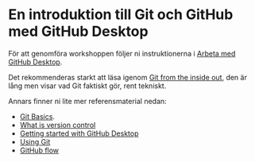 # En introduktion till Git och GitHub med GitHub Desktop

För att genomföra workshoppen följer ni instruktionerna i [Arbeta med GitHub
Desktop](working-with-github-desktop.md).

Det rekommenderas starkt att läsa igenom [Git from the inside
out](https://maryrosecook.com/blog/post/git-from-the-inside-out), den är lång
men visar vad Git faktiskt gör, rent tekniskt.

Annars finner ni lite mer referensmaterial nedan:

- [Git Basics](https://git-scm.com/videos).
- [What is version control](https://www.atlassian.com/git/tutorials/what-is-version-control)
- [Getting started with GitHub Desktop](https://help.github.com/en/desktop/getting-started-with-github-desktop)
- [Using Git](https://help.github.com/en/github/using-git)
- [GitHub flow](https://guides.github.com/introduction/flow/)

